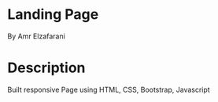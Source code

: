 # Landing Page

By Amr Elzafarani 

# Description

Built responsive Page using HTML, CSS, Bootstrap, Javascript

